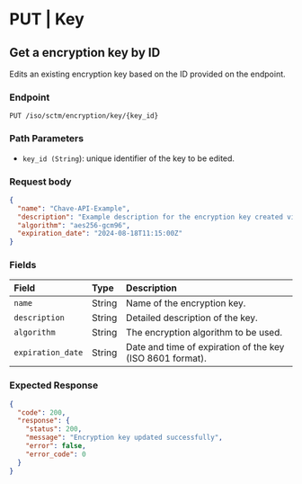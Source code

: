 # PUT | Key

## Get a encryption key by ID

Edits an existing encryption key based on the ID provided on the endpoint.

### Endpoint

```
PUT /iso/sctm/encryption/key/{key_id}
```

### Path Parameters

* `key_id (String`): unique identifier of the key to be edited.

### Request body

```json
{
  "name": "Chave-API-Example",
  "description": "Example description for the encryption key created via API.",
  "algorithm": "aes256-gcm96",
  "expiration_date": "2024-08-18T11:15:00Z"
}
```

### Fields

| Field | Type | Description |
| :---- | :---- | :---- |
| `name` | String | Name of the encryption key. |
| `description` | String | Detailed description of the key. |
| `algorithm` | String | The encryption algorithm to be used. |
| `expiration_date` | String | Date and time of expiration of the key (ISO 8601 format). |

### Expected Response

```json
{
  "code": 200,
  "response": {
    "status": 200,
    "message": "Encryption key updated successfully",
    "error": false,
    "error_code": 0
  }
}
```